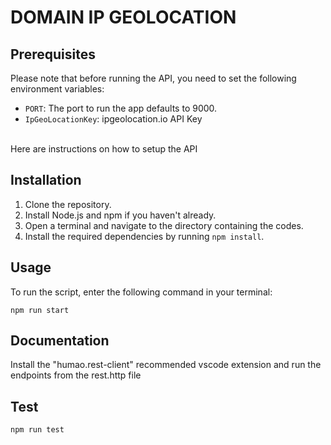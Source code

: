 # DOMAIN IP GEOLOCATION

## Prerequisites

Please note that before running the API, you need to set the following environment variables:

- `PORT`: The port to run the app defaults to 9000.
- `IpGeoLocationKey`: ipgeolocation.io API Key

<br>
Here are instructions on how to setup the API

## Installation

1. Clone the repository.
2. Install Node.js and npm if you haven't already.
3. Open a terminal and navigate to the directory containing the codes.
4. Install the required dependencies by running `npm install`.

## Usage

To run the script, enter the following command in your terminal:

`npm run start`

## Documentation

Install the "humao.rest-client" recommended vscode extension and run the endpoints from the rest.http file

## Test

`npm run test`
